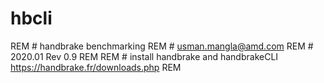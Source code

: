 # hbcli

REM # handbrake benchmarking
REM # usman.mangla@amd.com
REM # 2020.01	Rev 0.9
REM
REM # install handbrake and handbrakeCLI  https://handbrake.fr/downloads.php 
REM
